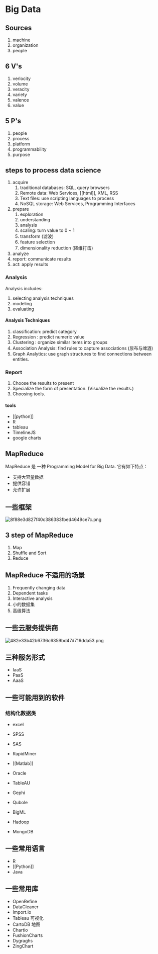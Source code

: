 # Big Data

## Sources

1.  machine
2.  organization
3.  people

## 6 V's

1.  verlocity
2.  volume
3.  veracity
4.  variety
5.  valence
6.  value

## 5 P's

1.  people
2.  process
3.  platform
4.  programmability
5.  purpose

## steps to process data science

1.  acquire
    1.  traditional databases: SQL, query browsers
    2.  Remote data: Web Services, [[html]], XML, RSS
    3.  Text files: use scripting languages to process
    4.  NoSQL storage: Web Services, Programming Interfaces
2.  prepare
    1. exploration
    2. understanding
    3. analysis
    4. scaling: turn value to 0 ~ 1
    5. transform (滤波)
    6. feature selection
    7. dimensionality reduction (降维打击)
1.  analyze
2.  report: communicate results
3.  act: apply results

### Analysis

Analysis includes:  
1. selecting analysis techniques
2. modeling
3. evaluating

#### Analysis Techniques

1. classification: predict category
2. Regression : predict numeric value
3. Clustering : organize similar items into groups
4. Association Analysis: find rules to capture associations (尿布与啤酒)
5. Graph Analytics: use graph structures to find connections between entitles.

### Report

1. Choose the results to present
2. Specialize the form of presentation. (Visualize the results.)
3. Choosing tools.

#### tools

- [[python]] 
- R
- tableau
- TimelineJS
- google charts

## MapReduce

MapReduce 是 一种 Programming Model for Big Data. 它有如下特点：

- 支持大容量数据
- 提供容错
- 允许扩展

## 一些框架

![8f88e3d827f40c386383fbed4649ce7c.png](../_resources/8f88e3d827f40c386383fbed4649ce7c.png)

## 3 step of MapReduce

1. Map
2. Shuffle and Sort
3. Reduce

## MapReduce 不适用的场景

1. Frequently changing data
2. Dependent tasks
3. Interactive analysis
4. 小的数据集
5. 高级算法

## 一些云服务提供商

![482e33b42b6736c6359bd47d716dda53.png](../_resources/482e33b42b6736c6359bd47d716dda53.png)

## 三种服务形式

- IaaS
- PaaS
- AaaS

## 一些可能用到的软件

### 结构化数据类
- excel
- SPSS
- SAS
- RapidMiner
- [[Matlab]]
- Oracle
- TableAU
- Gephi
- Qubole
- BigML

- Hadoop
- MongoDB

## 一些常用语言
- R
- [[Python]]
- Java

## 一些常用库

- OpenRefine
- DataCleaner
- Import.io
- Tableau 可视化
- CartoDB 地图
- Chartio
- FushionCharts 
- Dygraghs
- ZingChart

